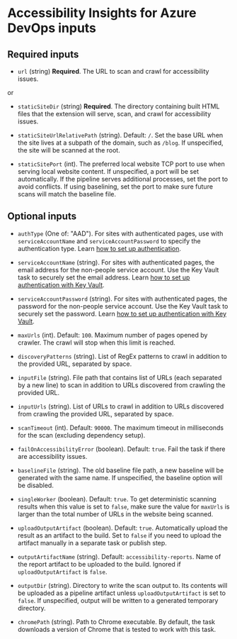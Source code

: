 <!--
Copyright (c) Microsoft Corporation. All rights reserved.
Licensed under the MIT License.
-->

<!--
DO NOT EDIT THIS FILE DIRECTLY
The content is generated by scripts/documentation.js
-->

# Accessibility Insights for Azure DevOps inputs

## Required inputs

-   `url` (string) **Required**. The URL to scan and crawl for accessibility issues.

or

-   `staticSiteDir` (string) **Required**. The directory containing built HTML files that the extension will serve, scan, and crawl for accessibility issues.

-   `staticSiteUrlRelativePath` (string). Default: `/`. Set the base URL when the site lives at a subpath of the domain, such as `/blog`. If unspecified, the site will be scanned at the root.

-   `staticSitePort` (int). The preferred local website TCP port to use when serving local website content. If unspecified, a port will be set automatically. If the pipeline serves additional processes, set the port to avoid conflicts. If using baselining, set the port to make sure future scans will match the baseline file.

## Optional inputs

-   `authType` (One of: "AAD"). For sites with authenticated pages, use with `serviceAccountName` and `serviceAccountPassword` to specify the authentication type. Learn [how to set up authentication](https://aka.ms/AI-action-auth).

-   `serviceAccountName` (string). For sites with authenticated pages, the email address for the non-people service account. Use the Key Vault task to securely set the email address. Learn [how to set up authentication with Key Vault](https://aka.ms/AI-action-auth).

-   `serviceAccountPassword` (string). For sites with authenticated pages, the password for the non-people service account. Use the Key Vault task to securely set the password. Learn [how to set up authentication with Key Vault](https://aka.ms/AI-action-auth).

-   `maxUrls` (int). Default: `100`. Maximum number of pages opened by crawler. The crawl will stop when this limit is reached.

-   `discoveryPatterns` (string). List of RegEx patterns to crawl in addition to the provided URL, separated by space.

-   `inputFile` (string). File path that contains list of URLs (each separated by a new line) to scan in addition to URLs discovered from crawling the provided URL.

-   `inputUrls` (string). List of URLs to crawl in addition to URLs discovered from crawling the provided URL, separated by space.

-   `scanTimeout` (int). Default: `90000`. The maximum timeout in milliseconds for the scan (excluding dependency setup).

-   `failOnAccessibilityError` (boolean). Default: `true`. Fail the task if there are accessibility issues.

-   `baselineFile` (string). The old baseline file path, a new baseline will be generated with the same name. If unspecified, the baseline option will be disabled.

-   `singleWorker` (boolean). Default: `true`. To get deterministic scanning results when this value is set to `false`, make sure the value for `maxUrls` is larger than the total number of URLs in the website being scanned.

-   `uploadOutputArtifact` (boolean). Default: `true`. Automatically upload the result as an artifact to the build. Set to `false` if you need to upload the artifact manually in a separate task or publish step.

-   `outputArtifactName` (string). Default: `accessibility-reports`. Name of the report artifact to be uploaded to the build. Ignored if `uploadOutputArtifact` is `false`.

-   `outputDir` (string). Directory to write the scan output to. Its contents will be uploaded as a pipeline artifact unless `uploadOutputArtifact` is set to `false`. If unspecified, output will be written to a generated temporary directory.

-   `chromePath` (string). Path to Chrome executable. By default, the task downloads a version of Chrome that is tested to work with this task.
